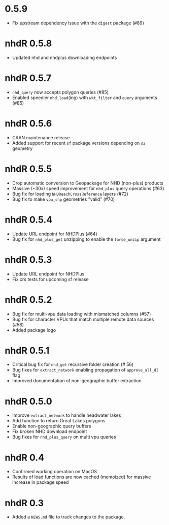 # 0.5.9

* Fix upstream dependency issue with the `digest` package (#89) 

# nhdR 0.5.8

* Updated nhd and nhdplus downloading endpoints

# nhdR 0.5.7

* `nhd_query` now accepts polygon queries (#85)
*  Enabled speedier `nhd_load`(ing) with `wkt_filter` and `query` arguments (#85)

# nhdR 0.5.6

* CRAN maintenance release
* Added support for recent `sf` package versions depending on `s2` geometry

# nhdR 0.5.5

* Drop automatic conversion to Geopackage for NHD (non-plus) products
* Massive (~30x) speed improvement for `nhd_plus` query operations (#63)
* Bug fix for loading `NHDReachCrossReference` layers (#72)
* Bug fix to make `vpu_shp` geometries "valid" (#70)

# nhdR 0.5.4

* Update URL endpoint for NHDPlus (#64)
* Bug fix for `nhd_plus_get` unzipping to enable the `force_unzip` argument

# nhdR 0.5.3

* Update URL endpoint for NHDPlus
* Fix crs tests for upcoming sf release

# nhdR 0.5.2

* Bug fix for multi-vpu data loading with mismatched columns (#57)
* Bug fix for character VPUs that match multiple remote data sources (#58)
* Added package logo

# nhdR 0.5.1

* Critical bug fix for `nhd_get` recursive folder creation (# 56)
* Bug fixes for `extract_network` enabling propagation of `approve_all_dl` flag
* Improved documentation of non-geographic buffer extraction

# nhdR 0.5.0

* Improve `extract_network` to handle headwater lakes 
* Add function to return Great Lakes polygons
* Enable non-geographic query buffers
* Fix broken NHD download endpoint
* Bug fixes for `nhd_plus_query` on multi vpu queries

# nhdR 0.4

* Confirmed working operation on MacOS
* Results of load functions are now cached (memoized) for massive increase in package speed

# nhdR 0.3

* Added a `NEWS.md` file to track changes to the package.



